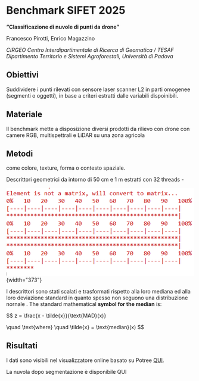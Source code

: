 # Benchmark SIFET 2025

**“Classificazione di nuvole di punti da drone”**

Francesco Pirotti, Enrico Magazzino

*CIRGEO Centro Interdipartimentale di Ricerca di Geomatica / TESAF Dipartimento Territorio e Sistemi Agroforestali, Università di Padova*

## Obiettivi

Suddividere i punti rilevati con sensore laser scanner L2 in parti omogenee (segmenti o oggetti), in base a criteri estratti dalle variabili dispoinibili.

## Materiale

Il benchmark mette a disposizione diversi prodotti da rilievo con drone con camere RGB, multispettrali e LiDAR su una zona agricola

## Metodi

come colore, texture, forma o contesto spaziale.

Descrittori geometrici da intorno di 50 cm e 1 m estratti con 32 threads -

![](images/clipboard-2581011368.png){width="373"}

I descrittori sono stati scalati e trasformati rispetto alla loro mediana ed alla loro deviazione standard in quanto spesso non seguono una distribuzione nornale .
The standard mathematical **symbol for the median** is:
 

$$
z = \frac{x - \tilde{x}}{\text{MAD}(x)}

\quad \text{where} \quad \tilde{x} = \text{median}(x)
$$

 

## Risultati

I dati sono visibili nel visualizzatore online basato su Potree [QUI](https://www.cirgeo.unipd.it/pointclouds/sifetBenchmark2025/).

La nuvola dopo segmentazione è disponibile QUI
